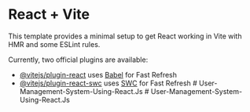 # React + Vite

This template provides a minimal setup to get React working in Vite with HMR and some ESLint rules.

Currently, two official plugins are available:

- [@vitejs/plugin-react](https://github.com/vitejs/vite-plugin-react/blob/main/packages/plugin-react/README.md) uses [Babel](https://babeljs.io/) for Fast Refresh
- [@vitejs/plugin-react-swc](https://github.com/vitejs/vite-plugin-react-swc) uses [SWC](https://swc.rs/) for Fast Refresh
#   U s e r - M a n a g e m e n t - S y s t e m - U s i n g - R e a c t . J s  
 #   U s e r - M a n a g e m e n t - S y s t e m - U s i n g - R e a c t . J s  
 